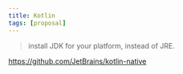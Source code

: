 ```yaml
---
title: Kotlin
tags: [proposal]
---
```


> install JDK for your platform, instead of JRE.

<https://github.com/JetBrains/kotlin-native>
